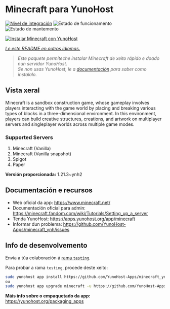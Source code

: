 <!--
NOTA: Este README foi creado automáticamente por <https://github.com/YunoHost/apps/tree/master/tools/readme_generator>
NON debe editarse manualmente.
-->

# Minecraft para YunoHost

[![Nivel de integración](https://dash.yunohost.org/integration/minecraft.svg)](https://ci-apps.yunohost.org/ci/apps/minecraft/) ![Estado de funcionamento](https://ci-apps.yunohost.org/ci/badges/minecraft.status.svg) ![Estado de mantemento](https://ci-apps.yunohost.org/ci/badges/minecraft.maintain.svg)

[![Instalar Minecraft con YunoHost](https://install-app.yunohost.org/install-with-yunohost.svg)](https://install-app.yunohost.org/?app=minecraft)

*[Le este README en outros idiomas.](./ALL_README.md)*

> *Este paquete permíteche instalar Minecraft de xeito rápido e doado nun servidor YunoHost.*  
> *Se non usas YunoHost, le a [documentación](https://yunohost.org/install) para saber como instalalo.*

## Vista xeral

Minecraft is a sandbox construction game, whose gameplay involves players interacting with the game world by placing and breaking various types of blocks in a three-dimensional environment. In this environment, players can build creative structures, creations, and artwork on multiplayer servers and singleplayer worlds across multiple game modes.

### Supported Servers
 
1. Minecraft (Vanilla)
2. Minecraft (Vanilla snapshot)
3. Spigot
4. Paper


**Versión proporcionada:** 1.21.3~ynh2
## Documentación e recursos

- Web oficial da app: <https://www.minecraft.net/>
- Documentación oficial para admin: <https://minecraft.fandom.com/wiki/Tutorials/Setting_up_a_server>
- Tenda YunoHost: <https://apps.yunohost.org/app/minecraft>
- Informar dun problema: <https://github.com/YunoHost-Apps/minecraft_ynh/issues>

## Info de desenvolvemento

Envía a túa colaboración á [rama `testing`](https://github.com/YunoHost-Apps/minecraft_ynh/tree/testing).

Para probar a rama `testing`, procede deste xeito:

```bash
sudo yunohost app install https://github.com/YunoHost-Apps/minecraft_ynh/tree/testing --debug
ou
sudo yunohost app upgrade minecraft -u https://github.com/YunoHost-Apps/minecraft_ynh/tree/testing --debug
```

**Máis info sobre o empaquetado da app:** <https://yunohost.org/packaging_apps>
